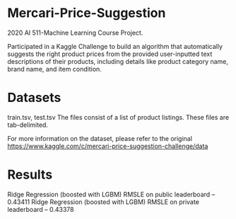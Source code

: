 # Mercari-Price-Suggestion
2020 AI 511-Machine Learning Course Project.

Participated in a Kaggle Challenge to build an algorithm that automatically suggests the right product prices from the provided user-inputted text descriptions of their products, including details like product category name, brand name, and item condition. 

# Datasets
train.tsv, test.tsv
The files consist of a list of product listings. These files are tab-delimited.

For more information on the dataset, please refer to the original https://www.kaggle.com/c/mercari-price-suggestion-challenge/data

# Results
Ridge Regression (boosted with LGBM) RMSLE on public leaderboard – 0.43411
Ridge Regression (boosted with LGBM) RMSLE on private leaderboard – 0.43378

